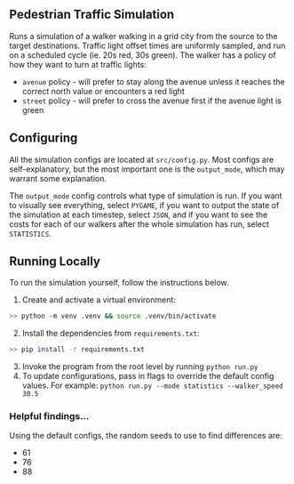 ## Pedestrian Traffic Simulation

Runs a simulation of a walker walking in a grid city from the source to the target destinations.
Traffic light offset times are uniformly sampled, and run on a scheduled cycle (ie. 20s red, 30s green).
The walker has a policy of how they want to turn at traffic lights:

- `avenue` policy - will prefer to stay along the avenue unless it reaches the correct north value or encounters a red light
- `street` policy - will prefer to cross the avenue first if the avenue light is green 

## Configuring

All the simulation configs are located at `src/config.py`. 
Most configs are self-explanatory, but the most important one is the `output_mode`, 
which may warrant some explanation. 

The `output_mode` config controls what type of 
simulation is run. If you want to visually see everything, select `PYGAME`, if you 
want to output the state of the simulation at each timestep, select `JSON`, and if 
you want to see the costs for each of our walkers after the whole simulation has 
run, select `STATISTICS`.

## Running Locally

To run the simulation yourself, follow the instructions below.

1. Create and activate a virtual environment:

```bash
>> python -m venv .venv && source .venv/bin/activate
```
2. Install the dependencies from `requirements.txt`:

```bash
>> pip install -r requirements.txt
``` 
3. Invoke the program from the root level by running `python run.py`
4. To update configurations, pass in flags to override the default config values. For example: `python run.py --mode statistics --walker_speed 30.5`


### Helpful findings...
Using the default configs, the random seeds to use to find differences are:
- 61
- 76
- 88
